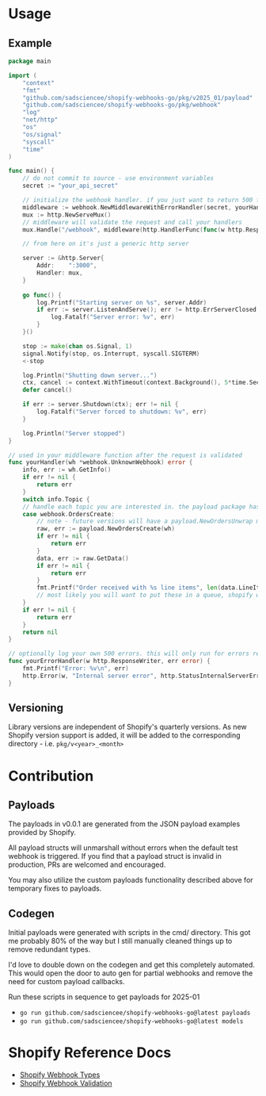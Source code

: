 # Usage
## Example
```go
package main

import (
	"context"
	"fmt"
	"github.com/sadsciencee/shopify-webhooks-go/pkg/v2025_01/payload"
	"github.com/sadsciencee/shopify-webhooks-go/pkg/webhook"
	"log"
	"net/http"
	"os"
	"os/signal"
	"syscall"
	"time"
)

func main() {
	// do not commit to source - use environment variables
	secret := "your_api_secret"

	// initialize the webhook handler. if you just want to return 500 for errors, use webhook.NewMiddleware(secret, yourHandler) instead
	middleware := webhook.NewMiddlewareWithErrorHandler(secret, yourHandler, yourErrorHandler)
	mux := http.NewServeMux()
	// middleware will validate the request and call your handlers
	mux.Handle("/webhook", middleware(http.HandlerFunc(func(w http.ResponseWriter, r *http.Request) {})))

	// from here on it's just a generic http server

	server := &http.Server{
		Addr:    ":3000",
		Handler: mux,
	}
	
	go func() {
		log.Printf("Starting server on %s", server.Addr)
		if err := server.ListenAndServe(); err != http.ErrServerClosed {
			log.Fatalf("Server error: %v", err)
		}
	}()

	stop := make(chan os.Signal, 1)
	signal.Notify(stop, os.Interrupt, syscall.SIGTERM)
	<-stop

	log.Println("Shutting down server...")
	ctx, cancel := context.WithTimeout(context.Background(), 5*time.Second)
	defer cancel()

	if err := server.Shutdown(ctx); err != nil {
		log.Fatalf("Server forced to shutdown: %v", err)
	}

	log.Println("Server stopped")
}

// used in your middleware function after the request is validated
func yourHandler(wh *webhook.UnknownWebhook) error {
	info, err := wh.GetInfo()
	if err != nil {
		return err
	}
	switch info.Topic {
	// handle each topic you are interested in. the payload package has dedicated structs for each topic to unmarshall the data
	case webhook.OrdersCreate:
		// note - future versions will have a payload.NewOrdersUnwrap method to make this less verbose
		raw, err := payload.NewOrdersCreate(wh)
		if err != nil {
			return err
		}
		data, err := raw.GetData()
		if err != nil {
			return err
		}
		fmt.Printf("Order received with %s line items", len(data.LineItems))
		// most likely you will want to put these in a queue, shopify will be upset if you take longer than 300ms to respond with 200
	}
	if err != nil {
		return err
	}
	return nil
}

// optionally log your own 500 errors. this will only run for errors returned by your handler. validation errors are automatically handled by the middleware function
func yourErrorHandler(w http.ResponseWriter, err error) {
	fmt.Printf("Error: %v\n", err)
	http.Error(w, "Internal server error", http.StatusInternalServerError)
}

```

## Versioning
Library versions are independent of Shopify's quarterly versions. As new Shopify version support is added, it will be added to the corresponding directory - i.e. `pkg/v<year>_<month>`

# Contribution
## Payloads
The payloads in v0.0.1 are generated from the JSON payload examples provided by Shopify.

All payload structs will unmarshall without errors when the default test webhook is triggered. If you find that a payload struct is invalid in production, PRs are welcomed and encouraged.

You may also utilize the custom payloads functionality described above for temporary fixes to payloads.

## Codegen
Initial payloads were generated with scripts in the cmd/ directory. This got me probably 80% of the way but I still manually cleaned things up to remove redundant types.

I'd love to double down on the codegen and get this completely automated. This would open the door to auto gen for partial webhooks and remove the need for custom payload callbacks.

Run these scripts in sequence to get payloads for 2025-01

- `go run github.com/sadsciencee/shopify-webhooks-go@latest payloads`
- `go run github.com/sadsciencee/shopify-webhooks-go@latest models`


# Shopify Reference Docs
- [Shopify Webhook Types](https://shopify.dev/docs/api/webhooks?reference=toml#list-of-topics-app)
- [Shopify Webhook Validation](https://shopify.dev/docs/apps/build/webhooks/subscribe/https#step-2-validate-the-origin-of-your-webhook-to-ensure-its-coming-from-shopify)


